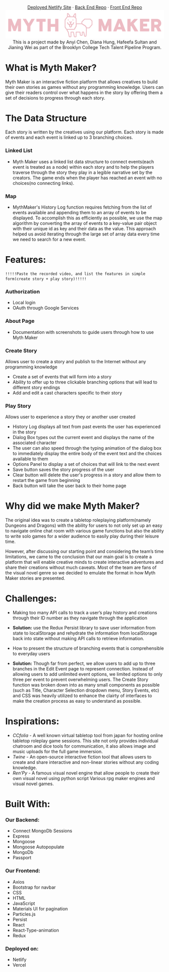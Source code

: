  <p align="center">
<a href="https://mythmakers.netlify.app">Deployed Netlify Site</a>
    ·
    <a href="https://github.com/anyichen212/Mythmaker_BE">Back End Repo</a>
    ·
    <a href="https://github.com/dhungwt/mythmaker_frontend/">Front End Repo</a>
<img src = "https://github.com/dhungwt/mythmaker_frontend/blob/main/src/pages/assets/MMlogo.png?raw=true">
   <br /> 
    This is a project made by Anyi Chen, Diana Hung, Hafeefa Sultan and Jianing Wei as part of the Brooklyn College Tech Talent Pipeline Program.
    <br />
    </p>

# What is Myth Maker?
 Myth Maker is an interactive fiction platform that allows creatives to build their own stories as games without any programming knowledge. Users can give their readers control over what happens in the story by offering them a set of decisions to progress through each story.

# The Data Structure
Each story is written by the creatives using our platform. Each story is made of events and each event is linked up to 3 branching choices. 
 ### Linked List
- Myth Maker uses a linked list data structure to connect events(each event is treated as a node) within each story and to help the players traverse through the story they play in a legible narrative set by the creators.  The game ends when the player has reached an event with no choices(no connecting links).

### Map
- MythMaker's History Log function requires fetching from the list of events available and appending them to an array of events to be displayed. To accomplish this as efficiently as possible, we use the map algorithm by converting the array of events to a key-value pair object with their unique id as key and their data as the value. This approach helped us avoid iterating through the large set of array data every time we need to search for a new event.

# Features: 
	!!!!!Paste the recorded video, and list the features in simple form(create story + play story)!!!!!
### Authorization
- Local login
- OAuth through Google Services

### About Page
- Documentation with screenshots to guide users through how to use Myth Maker

### Create Story
 Allows user to create a story and publish to the Internet without any programming knowledge
-  Create a set of events that will form into a story
-  Ability to offer up to three clickable branching options that will lead to different story endings
-  Add and edit a cast characters specific to their story

### Play Story
 Allows user to experience a story they or another user created
- History Log displays all text from past events the user has experienced in the story
- Dialog Box types out the current event and displays the name of the associated character
- The user can also speed through the typing animation of the dialog box to immediately display the entire body of the event text and the choices available to them
- Options Panel to display a set of choices that will link to the next event
- Save button saves the story progress of the user 
- Clear button will delete the user's progress in a story and allow them to restart the game from beginning
- Back button will take the user back to their home page
  
# Why did we make Myth Maker? 

The original idea was to create a tabletop roleplaying platform(namely Dungeons and Dragons) with the ability for users to not only set up an easy to navigate online chat room with various game functions but also the ability to write solo games for a wider audience to easily play during their leisure time. 
<p></p>
However, after discussing our starting point and considering the team’s time limitations, we came to the conclusion that our main goal is to create a platform that will enable creative minds to create interactive adventures and share their creations without much caveats. Most of the team are fans of the visual novel genre so we decided to emulate the format in how Myth Maker stories are presented.

# Challenges:
- Making too many API calls to track a user’s play history and creations through their ID number as they navigate through the application

- **Solution:** use the Redux Persist library to save user information from state to localStorage and rehydrate the information from localStorage back into state without making API calls to retrieve information.

- How to present the structure of branching events that is comprehensible to everyday users

- **Solution:** Though far from perfect, we allow users to add up to three branches in the Edit Event page to represent connection. Instead of allowing users to add unlimited event options, we limited options to only three per event to prevent overwhelming users. The Create Story function was broken down into as many small components as possible (such as Title, Character Selection dropdown menu, Story Events, etc) and CSS was heavily utilized to enhance the clairty of interfaces to make the creation process as easy to understand as possible.

# Inspirations:
- _CCfolia_ - A well known virtual tabletop tool from japan for hosting online tabletop roleplay game sessions. This site not only provides individual chatroom and dice tools for communication, it also allows image and music uploads for the full game immersion.
- _Twine_ - An open-source interactive fiction tool that allows users to create and share interactive and non-linear stories without any coding knowledge.
- _Ren’Py_ - 
A famous visual novel engine that allow people to create their own visual novel using python script
Various rpg maker engines and visual novel games.

# Built With:
### Our Backend:
- Connect MongoDb Sessions
- Express
- Mongoose
- Mongoose Autopopulate
- MongoDb
- Passport

### Our Frontend: 
- Axios
- Bootstrap for navbar
- CSS
- HTML
- JavaScript
- Materials UI for pagination
- Particles.js
- Persist
- React
- React-Type-animation
- Redux

### Deployed on:
- Netlify
-  Vercel

